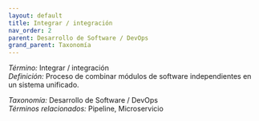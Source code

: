 ```yaml
---
layout: default
title: Integrar / integración
nav_order: 2
parent: Desarrollo de Software / DevOps
grand_parent: Taxonomía
---
```


*Término:* Integrar / integración  
*Definición:* Proceso de combinar módulos de software independientes en un sistema unificado.

*Taxonomía:* Desarrollo de Software / DevOps  
*Términos relacionados:* Pipeline, Microservicio
